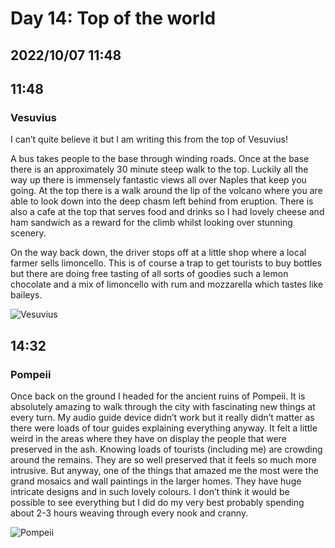 # Day 14: Top of the world
## 2022/10/07 11:48

## 11:48
### Vesuvius

I can’t quite believe it but I am writing this from the top of Vesuvius!

A bus takes people to the base through winding roads. Once at the base there is an approximately 30 minute steep walk to the top. Luckily all the way up there is immensely fantastic views all over Naples that keep you going. At the top there is a walk around the lip of the volcano where you are able to look down into the deep chasm left behind from eruption. There is also a cafe at the top that serves food and drinks so I had lovely cheese and ham sandwich as a reward for the climb whilst looking over stunning scenery.

On the way back down, the driver stops off at a little shop where a local farmer sells limoncello. This is of course a trap to get tourists to buy bottles but there are doing free tasting of all sorts of goodies such a lemon chocolate and a mix of limoncello with rum and mozzarella which tastes like baileys.

![Vesuvius](https://raw.githubusercontent.com/benknight135/thirty-knights-posts/main/data/day14/vesuvius.jpeg)

## 14:32
### Pompeii

Once back on the ground I headed for the ancient ruins of Pompeii. It is absolutely amazing to walk through the city with fascinating new things at every turn. My audio guide device didn’t work but it really didn’t matter as there were loads of tour guides explaining everything anyway. It felt a little weird in the areas where they have on display the people that were preserved in the ash. Knowing loads of tourists (including me) are crowding around the remains. They are so well preserved that it feels so much more intrusive. But anyway, one of the things that amazed me the most were the grand mosaics and wall paintings in the larger homes. They have huge intricate designs and in such lovely colours. I don’t think it would be possible to see everything but I did do my very best probably spending about 2-3 hours weaving through every nook and cranny. 

![Pompeii](https://raw.githubusercontent.com/benknight135/thirty-knights-posts/main/data/day14/pompeii.jpeg)
